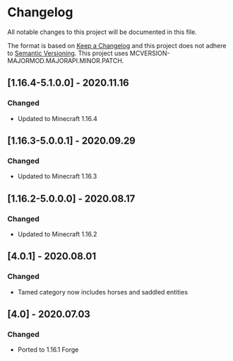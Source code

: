 # Changelog
All notable changes to this project will be documented in this file.

The format is based on [Keep a Changelog](http://keepachangelog.com/en/1.0.0/) and this project does not adhere to [Semantic Versioning](http://semver.org/spec/v2.0.0.html).
This project uses MCVERSION-MAJORMOD.MAJORAPI.MINOR.PATCH.

## [1.16.4-5.1.0.0] - 2020.11.16
### Changed
- Updated to Minecraft 1.16.4

## [1.16.3-5.0.0.1] - 2020.09.29
### Changed
- Updated to Minecraft 1.16.3

## [1.16.2-5.0.0.0] - 2020.08.17
### Changed
- Updated to Minecraft 1.16.2

## [4.0.1] - 2020.08.01
### Changed
- Tamed category now includes horses and saddled entities

## [4.0] - 2020.07.03
### Changed
- Ported to 1.16.1 Forge